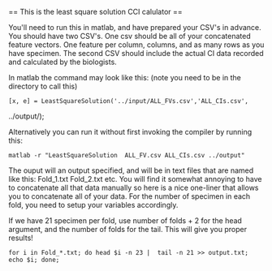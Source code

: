 == This is the least square solution CCI calulator ==

You'll need to run this in matlab, and have prepared your CSV's in advance. You
should have two CSV's. One csv should be all of your concatenated feature
vectors. One feature per column,  columns, and as many rows as you have
specimen. The second CSV should include the actual CI data recorded and
calculated by the biologists.

In matlab the command may look like this: (note you need to be in the directory
to call this)

    [x, e] = LeastSquareSolution('../input/ALL_FVs.csv','ALL_CIs.csv',
../output/);

Alternatively you can run it without first invoking the compiler by running
this:

    matlab -r "LeastSquareSolution  ALL_FV.csv ALL_CIs.csv ../output"


The ouput will an output specified, and will be in text files that are named
like this: Fold_1.txt Fold_2.txt etc. You will find it somewhat annoying to have
to concatenate all that data manually so here is a nice one-liner that allows
you to concatenate all of your data. For the number of specimen in each fold,
you need to setup your variables accordingly.

If we have 21 specimen per fold, use number of folds + 2 for the head argument,
and the number of folds for the tail. This will give you proper results!

    for i in Fold_*.txt; do head $i -n 23 |  tail -n 21 >> output.txt; echo $i; done;
